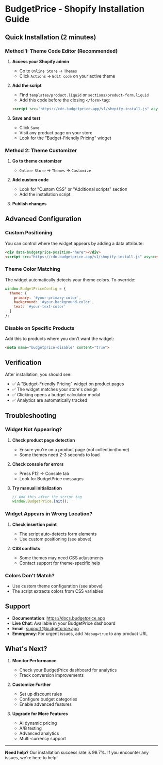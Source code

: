 # BudgetPrice - Shopify Installation Guide

## Quick Installation (2 minutes)

### Method 1: Theme Code Editor (Recommended)
1. **Access your Shopify admin**
   - Go to `Online Store` → `Themes`
   - Click `Actions` → `Edit code` on your active theme

2. **Add the script**
   - Find `templates/product.liquid` or `sections/product-form.liquid`
   - Add this code before the closing `</form>` tag:
   
   ```html
   <script src="https://cdn.budgetprice.app/v1/shopify-install.js" async></script>
   ```

3. **Save and test**
   - Click `Save`
   - Visit any product page on your store
   - Look for the "Budget-Friendly Pricing" widget

### Method 2: Theme Customizer
1. **Go to theme customizer**
   - `Online Store` → `Themes` → `Customize`

2. **Add custom code**
   - Look for "Custom CSS" or "Additional scripts" section
   - Add the installation script

3. **Publish changes**

## Advanced Configuration

### Custom Positioning
You can control where the widget appears by adding a data attribute:

```html
<div data-budgetprice-position="here"></div>
<script src="https://cdn.budgetprice.app/v1/shopify-install.js" async></script>
```

### Theme Color Matching
The widget automatically detects your theme colors. To override:

```javascript
window.BudgetPriceConfig = {
  theme: {
    primary: '#your-primary-color',
    background: '#your-background-color',
    text: '#your-text-color'
  }
};
```

### Disable on Specific Products
Add this to products where you don't want the widget:

```html
<meta name="budgetprice-disable" content="true">
```

## Verification

After installation, you should see:
- ✅ A "Budget-Friendly Pricing" widget on product pages
- ✅ The widget matches your store's design
- ✅ Clicking opens a budget calculator modal
- ✅ Analytics are automatically tracked

## Troubleshooting

### Widget Not Appearing?
1. **Check product page detection**
   - Ensure you're on a product page (not collection/home)
   - Some themes need 2-3 seconds to load

2. **Check console for errors**
   - Press F12 → Console tab
   - Look for BudgetPrice messages

3. **Try manual initialization**
   ```javascript
   // Add this after the script tag
   window.BudgetPrice.init();
   ```

### Widget Appears in Wrong Location?
1. **Check insertion point**
   - The script auto-detects form elements
   - Use custom positioning (see above)

2. **CSS conflicts**
   - Some themes may need CSS adjustments
   - Contact support for theme-specific help

### Colors Don't Match?
- Use custom theme configuration (see above)
- The script extracts colors from CSS variables

## Support

- **Documentation**: https://docs.budgetprice.app
- **Live Chat**: Available in your BudgetPrice dashboard
- **Email**: support@budgetprice.app
- **Emergency**: For urgent issues, add `?debug=true` to any product URL

## What's Next?

1. **Monitor Performance**
   - Check your BudgetPrice dashboard for analytics
   - Track conversion improvements

2. **Customize Further**
   - Set up discount rules
   - Configure budget categories
   - Enable advanced features

3. **Upgrade for More Features**
   - AI dynamic pricing
   - A/B testing
   - Advanced analytics
   - Multi-currency support

---

**Need help?** Our installation success rate is 99.7%. If you encounter any issues, we're here to help!